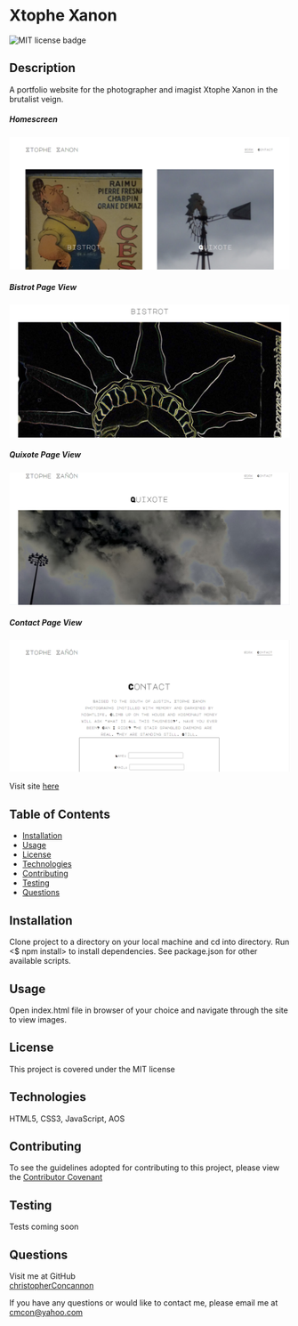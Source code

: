 # Xtophe Xanon

![MIT license badge](https://img.shields.io/badge/license-MIT-green)

## Description
A portfolio website for the photographer and imagist Xtophe Xanon in the brutalist veign.

##### Homescreen
![Homescreen Screenshot](./img/screenshot.png)
##### Bistrot Page View
![Bistrot Page View Screenshot](./img/screenshot2.png)
##### Quixote Page View
![Quixote Page View Screenshot](./img/screenshot3.png)
##### Contact Page View
![Contact Page View Screenshot](./img/screenshot4.png)

Visit site [here](https://christopherconcannon.github.io/xtophe_xanon/)

## Table of Contents
  * [Installation](#installation)
  * [Usage](#usage)
  * [License](#license)
  * [Technologies](#technologies)
  * [Contributing](#contributing)
  * [Testing](#testing)
  * [Questions](#questions)
  
## Installation
Clone project to a directory on your local machine and cd into directory.  Run <$ npm install> to install dependencies.  See package.json for other available scripts.

## Usage
Open index.html file in browser of your choice and navigate through the site to view images.  

## License 
This project is covered under the MIT license 

## Technologies 
HTML5, CSS3, JavaScript, AOS

## Contributing
To see the guidelines adopted for contributing to this project, please view the [Contributor Covenant](https://www.contributor-covenant.org/version/2/0/code_of_conduct/code_of_conduct.txt)

## Testing
Tests coming soon

## Questions
Visit me at GitHub  
[christopherConcannon](https://github.com/christopherConcannon)
  
If you have any questions or would like to contact me, please email me at  
[cmcon@yahoo.com](mailto:cmcon@yahoo.com)
